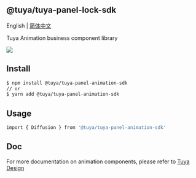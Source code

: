 ## @tuya/tuya-panel-lock-sdk

English | [简体中文](./README-zh_CN.md)

Tuya Animation business component library

[![](https://img.shields.io/npm/v/@tuya/tuya-panel-animation-sdk/latest.svg)](https://www.npmjs.com/package/@tuya/tuya-panel-animation-sdk)

## Install

```sh
$ npm install @tuya/tuya-panel-animation-sdk
// or
$ yarn add @tuya/tuya-panel-animation-sdk
```

## Usage

```sh
import { Diffusion } from '@tuya/tuya-panel-animation-sdk'
```

## Doc

For more documentation on animation components, please refer to [Tuya Design](https://panel-docs.tuyacn.com/en/tuya-panel-animation-sdk/Diffusion)

